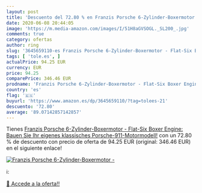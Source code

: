```yaml
---
layout: post
title: 'Descuento del 72.80 % en Franzis Porsche 6-Zylinder-Boxermotor - '
date: 2020-06-08 20:44:05
image: 'https://m.media-amazon.com/images/I/51H8aGVSOGL._SL200_.jpg'
comments: true
category: ofertas
author: ring
slug: '3645659110-es Franzis Porsche 6-Zylinder-Boxermotor - Flat-Six Boxer...'
tags: [ 'tole.es', ]
actualPrice: 94.25 EUR
currency: EUR
price: 94.25
comparePrice: 346.46 EUR
prodname: 'Franzis Porsche 6-Zylinder-Boxermotor - Flat-Six Boxer Engine: Bauen Sie Ihr eigenes klassisches Porsche-911-Motormodell!'
country: 'es'
flag: '🇪🇸'
buyurl: 'https://www.amazon.es/dp/3645659110/?tag=tolees-21'
descuento: '72.80'
average: '89.07142857142857'
---
```


Tienes [Franzis Porsche 6-Zylinder-Boxermotor - Flat-Six Boxer Engine: Bauen Sie Ihr eigenes klassisches Porsche-911-Motormodell!](https://www.amazon.es/dp/3645659110/?tag=tolees-21) con un 72.80 % de descuento con precio de oferta de 94.25 EUR (original: 346.46 EUR) en el siguiente enlace!

[![Franzis Porsche 6-Zylinder-Boxermotor - ](https://m.media-amazon.com/images/I/51H8aGVSOGL._SL200_.jpg)](https://www.amazon.es/dp/3645659110/?tag=tolees-21)

ℹ️:


[🛒 Accede a la oferta!!](https://www.amazon.es/dp/3645659110/?tag=tolees-21)
